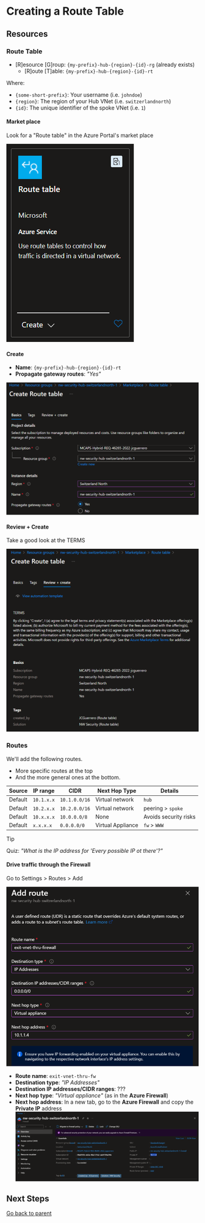 # Creating a Route Table

## Resources

### Route Table

- [R]esource [G]roup: `{my-prefix}-hub-{region}-{id}-rg` (already exists)
  - [R]oute [T]able: `{my-prefix}-hub-{region}-{id}-rt`

Where:

- `{some-short-prefix}`: Your username (i.e. `johndoe`)
- `{region}`: The region of your Hub VNet (i.e. `switzerlandnorth`)
- `{id}`: The unique identifier of the spoke VNet (i.e. `1`)

#### Market place

Look for a "Route table" in the Azure Portal's market place

![Market place](../../../../assets/img/azure/market/rt/logo.png)

#### Create

- **Name**: `{my-prefix}-hub-{region}-{id}-rt`
- **Propagate gateway routes**: _"Yes"_

![Create](../../../../assets/img/azure/solution/vnets/hub/rt/create/basics.png)

#### Review + Create

Take a good look at the TERMS

![Review + Create](../../../../assets/img/azure/solution/vnets/hub/rt/create/review.png)

### Routes

We'll add the following routes.

- More specific routes at the top
- And the more general ones at the bottom.

| Source  | IP range   | CIDR          | Next Hop Type     | Details               |
| ------- | ---------- | ------------- | ----------------- | --------------------- |
| Default | `10.1.x.x` | `10.1.0.0/16` | Virtual network   | `hub`                 |
| Default | `10.2.x.x` | `10.2.0.0/16` | Virtual network   | peering > `spoke`     |
| Default | `10.x.x.x` | `10.0.0.0/8`  | None              | Avoids security risks |
| Default | `x.x.x.x`  | `0.0.0.0/0`   | Virtual Appliance | `fw` > `WWW`          |

> [!TIP]
> Quiz: _"What is the IP address for 'Every possible IP ot there'?"_

#### Drive traffic through the Firewall

Go to Settings > Routes > Add

![Add](../../../../assets/img/azure/solution/vnets/hub/rt/routes/exit-vnet-thru-fw.png)

- **Route name**: `exit-vnet-thru-fw`
- **Destination type**: _"IP Addresses"_
- **Destination IP addresses/CIDR ranges**: ???
- **Next hop type**: _"Virtual appliance"_ (as in the **Azure Firewall**)
- **Next hop address**: In a new tab, go to the **Azure Firewall** and copy the **Private IP** address
  ![Private IP](../../../../assets/img/azure/solution/vnets/hub/fw/overview.png)

## Next Steps

[Go back to parent](../README.md)
